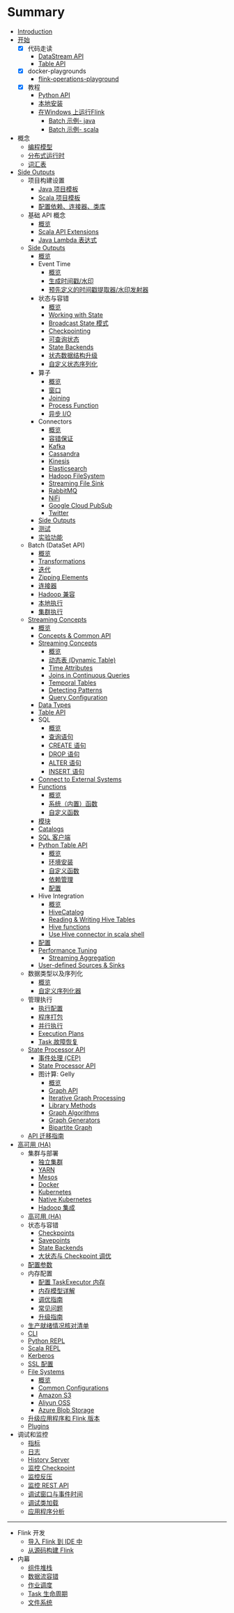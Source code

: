 # Summary

* [Introduction](README.md)
* [开始](docs/getting-started/getting-started.md)
    * [x] 代码走读
        * [DataStream API](docs/getting-started/walkthroughs/datastream_api.md)
        * [Table API](docs/getting-started/walkthroughs/table_api.md)
    * [x] docker-playgrounds
        * [flink-operations-playground](docs/getting-started/docker-playgrounds/flink-operations-playground.md)
    * [x] 教程
        * [Python API](docs/getting-started/tutorials/python_table_api.md)
        * [本地安装](docs/getting-started/tutorials/local_setup.md)
        * [在Windows 上运行Flink](docs/getting-started/tutorials/flink_on_windows.md)
            * [Batch 示例- java](docs/dev/batch/examples-java.md)
            * [Batch 示例- scala](docs/dev/batch/examples-scala.md)
* 概念
    * [编程模型](docs/concepts/programming-model.md)
    * [分布式运行时](docs/concepts/runtime.md)
    * [词汇表](docs/concepts/glossary.md)
* [Side Outputs](docs/dev/stream/side_output.md)
    * 项目构建设置
        * [Java 项目模板](docs/dev/projectsetup/java_api_quickstart.md)
        * [Scala 项目模板](docs/dev/projectsetup/scala_api_quickstart.md)
        * [配置依赖、连接器、类库](docs/dev/projectsetup/dependencies.md)
    * 基础 API 概念
        * [概览](docs/dev/api_concepts.md)
        * [Scala API Extensions](docs/dev/scala_api_extensions.md)
        * [Java Lambda 表达式](docs/dev/java_lambdas.md)
    * [Side Outputs](docs/dev/stream/side_output.md)
        * [概览](docs/dev/datastream_api.md)
        * Event Time
            * [概览](docs/dev/event_time.md)
            * [生成时间戳/水印](docs/dev/event_timestamps_watermarks.md)
            * [预先定义的时间戳提取器/水印发射器](docs/dev/event_timestamp_extractors.md)
        * 状态与容错
            * [概览](docs/dev/stream/state/index.md)
            * [Working with State](docs/dev/stream/state/state.md)
            * [Broadcast State 模式](docs/dev/stream/state/broadcast_state.md)
            * [Checkpointing](docs/dev/stream/state/checkpointing.md)
            * [可查询状态](docs/dev/stream/state/queryable_state.md)
            * [State Backends](docs/dev/stream/state/state_backends.md)
            * [状态数据结构升级](docs/dev/stream/state/schema_evolution.md)
            * [自定义状态序列化](docs/dev/stream/state/custom_serialization.md)
        * 算子
            * [概览](docs/dev/stream/operators/operators.md)
            * [窗口](docs/dev/stream/operators/windows.md)
            * [Joining](docs/dev/stream/operators/joining.md)
            * [Process Function](docs/dev/stream/operators/process_function.md)
            * [异步 I/O](docs/dev/stream/operators/asyncio.md)
        * Connectors
            * [概览](docs/dev/connectors/connectors.md)
            * [容错保证](docs/dev/connectors/guarantees.md)
            * [Kafka](docs/dev/connectors/kafka.md)
            * [Cassandra](docs/dev/connectors/cassandra.md)
            * [Kinesis](docs/dev/connectors/kinesis.md)
            * [Elasticsearch](docs/dev/connectors/elasticsearch.md)
            * [Hadoop FileSystem](docs/dev/connectors/filesystem_sink.md)
            * [Streaming File Sink](docs/dev/connectors/streamfile_sink.md)
            * [RabbitMQ](docs/dev/connectors/rabbitmq.md)
            * [NiFi](docs/dev/connectors/nifi.md)
            * [Google Cloud PubSub](docs/dev/connectors/pubsub.md)
            * [Twitter](docs/dev/connectors/twitter.md)
        * [Side Outputs](docs/dev/stream/side_output.md)
        * [测试](docs/dev/stream/testing.md)
        * [实验功能](docs/dev/stream/experimental.md)
    * Batch (DataSet API)
        * [概览](docs/dev/batch/index.md)
        * [Transformations](docs/dev/batch/dataset_transformations.md)
        * [迭代](docs/dev/batch/iterations.md)
        * [Zipping Elements](docs/dev/batch/zip_elements_guide.md)
        * [连接器](docs/dev/batch/connectors.md)
        * [Hadoop 兼容](docs/dev/batch/hadoop_compatibility.md)
        * [本地执行](docs/dev/local_execution.md)
        * [集群执行](docs/dev/cluster_execution.md)
    * [Streaming Concepts](docs/dev/stream/state/state.md#collapse-86)
        * [概览](docs/dev/table/index.zh.md)
        * [Concepts & Common API](docs/dev/table/common.md)
        * [Streaming Concepts](docs/dev/stream/state/state.md#collapse-86)
            * [概览](docs/dev/table/streaming/index.zh.md)
            * [动态表 (Dynamic Table)](docs/dev/table/streaming/dynamic_tables.md)
            * [Time Attributes](docs/dev/table/streaming/time_attributes.md)
            * [Joins in Continuous Queries](docs/dev/table/streaming/joins.md)
            * [Temporal Tables](docs/dev/table/streaming/temporal_tables.md)
            * [Detecting Patterns](docs/dev/table/streaming/match_recognize.md)
            * [Query Configuration](docs/dev/table/streaming/query_configuration.md)
        * [Data Types](docs/dev/table/types.md)
        * [Table API](docs/dev/table/tableApi.md)
        * SQL
            * [概览](docs/dev/table/sql/index.md)
            * [查询语句](docs/dev/table/sql/queries.md)
            * [CREATE 语句](docs/dev/table/sql/create.md)
            * [DROP 语句](docs/dev/table/sql/drop.md)
            * [ALTER 语句](docs/dev/table/sql/alter.md)
            * [INSERT 语句](docs/dev/table/sql/insert.md)
        * [Connect to External Systems](docs/dev/table/connect.md)
        * [Functions](docs/dev/stream/state/state.md#collapse-104)
            * [概览](docs/dev/table/functions/index.zh.md)
            * [系统（内置）函数](docs/dev/table/functions/systemFunctions.md)
            * [自定义函数](docs/dev/table/functions/udfs.md)
        * [模块](docs/dev/table/modules.md)
        * [Catalogs](docs/dev/table/catalogs.md)
        * [SQL 客户端](docs/dev/table/sqlClient.md)
        * [Python Table API](docs/dev/stream/state/state.md#collapse-111)
            * [概览](docs/dev/table/python/index.zh.md)
            * [环境安装](docs/dev/table/python/installation.md)
            * [自定义函数](docs/dev/table/python/python_udfs.md)
            * [依赖管理](docs/dev/table/python/dependency_management.md)
            * [配置](docs/dev/table/python/python_config.md)
        * Hive Integration
            * [概览](docs/dev/table/hive/index.zh.md)
            * [HiveCatalog](docs/dev/table/hive/hive_catalog.md)
            * [Reading & Writing Hive Tables](docs/dev/table/hive/read_write_hive.md)
            * [Hive functions](docs/dev/table/hive/hive_functions.md)
            * [Use Hive connector in scala shell](docs/dev/table/hive/scala_shell_hive.md)
        * [配置](docs/dev/table/config.md)
        * [Performance Tuning](docs/dev/stream/state/state.md#collapse-124)
            * [Streaming Aggregation](docs/dev/table/tuning/streaming_aggregation_optimization.md)
        * [User-defined Sources & Sinks](docs/dev/table/sourceSinks.md)
    * 数据类型以及序列化
        * [概览](docs/dev/types_serialization.md)
        * [自定义序列化器](docs/dev/custom_serializers.md)
    * 管理执行
        * [执行配置](docs/dev/execution_configuration.md)
        * [程序打包](docs/dev/packaging.md)
        * [并行执行](docs/dev/parallel.md)
        * [Execution Plans](docs/dev/execution_plans.md)
        * [Task 故障恢复](docs/dev/task_failure_recovery.md)
    * [State Processor API](docs/dev/libs/state_processor_api.md)
        * [事件处理 (CEP)](docs/dev/libs/cep.md)
        * [State Processor API](docs/dev/libs/state_processor_api.md)
        * 图计算: Gelly
            * [概览](docs/dev/libs/gelly/index.zh.md)
            * [Graph API](docs/dev/libs/gelly/graph_api.md)
            * [Iterative Graph Processing](docs/dev/libs/gelly/iterative_graph_processing.md)
            * [Library Methods](docs/dev/libs/gelly/library_methods.md)
            * [Graph Algorithms](docs/dev/libs/gelly/graph_algorithms.md)
            * [Graph Generators](docs/dev/libs/gelly/graph_generators.md)
            * [Bipartite Graph](docs/dev/libs/gelly/bipartite_graph.md)
    * [API 迁移指南](docs/dev/migration.md)
* [高可用 (HA)](docs/ops/jobmanager_high_availability.md)
    * 集群与部署
        * [独立集群](docs/ops/deployment/cluster_setup.md)
        * [YARN](docs/ops/deployment/yarn_setup.md)
        * [Mesos](docs/ops/deployment/mesos.md)
        * [Docker](docs/ops/deployment/docker.md)
        * [Kubernetes](docs/ops/deployment/kubernetes.md)
        * [Native Kubernetes](docs/ops/deployment/native_kubernetes.md)
        * [Hadoop 集成](docs/ops/deployment/hadoop.md)
    * [高可用 (HA)](docs/ops/jobmanager_high_availability.md)
    * 状态与容错
        * [Checkpoints](docs/ops/state/checkpoints.md)
        * [Savepoints](docs/ops/state/savepoints.md)
        * [State Backends](docs/ops/state/state_backends.md)
        * [大状态与 Checkpoint 调优](docs/ops/state/large_state_tuning.md)
    * [配置参数](docs/ops/config.md)
    * 内存配置
        * [配置 TaskExecutor 内存](docs/ops/memory/mem_setup.md)
        * [内存模型详解](docs/ops/memory/mem_detail.md)
        * [调优指南](docs/ops/memory/mem_tuning.md)
        * [常见问题](docs/ops/memory/mem_trouble.md)
        * [升级指南](docs/ops/memory/mem_migration.md)
    * [生产就绪情况核对清单](docs/ops/production_ready.md)
    * [CLI](docs/ops/cli.md)
    * [Python REPL](docs/ops/python_shell.md)
    * [Scala REPL](docs/ops/scala_shell.md)
    * [Kerberos](docs/ops/security-kerberos.md)
    * [SSL 配置](docs/ops/security-ssl.md)
    * [File Systems](docs/dev/stream/state/state.md#collapse-184)
        * [概览](docs/ops/filesystems/index.zh.md)
        * [Common Configurations](docs/ops/filesystems/common.md)
        * [Amazon S3](docs/ops/filesystems/s3.md)
        * [Aliyun OSS](docs/ops/filesystems/oss.md)
        * [Azure Blob Storage](docs/ops/filesystems/azure.md)
    * [升级应用程序和 Flink 版本](docs/ops/upgrading.md)
    * [Plugins](docs/ops/plugins.md)
* 调试和监控
    * [指标](docs/monitoring/metrics.md)
    * [日志](docs/monitoring/logging.md)
    * [History Server](docs/monitoring/historyserver.md)
    * [监控 Checkpoint](docs/monitoring/checkpoint_monitoring.md)
    * [监控反压](docs/monitoring/back_pressure.md)
    * [监控 REST API](docs/monitoring/rest_api.md)
    * [调试窗口与事件时间](docs/monitoring/debugging_event_time.md)
    * [调试类加载](docs/monitoring/debugging_classloading.md)
    * [应用程序分析](docs/monitoring/application_profiling.md)

-----
* Flink 开发
    * [导入 Flink 到 IDE 中](docs/flinkDev/ide_setup.md)
    * [从源码构建 Flink](docs/flinkDev/building.md)
* 内幕
    * [组件堆栈](docs/internals/components.md)
    * [数据流容错](docs/internals/stream_checkpointing.md)
    * [作业调度](docs/internals/job_scheduling.md)
    * [Task 生命周期](docs/internals/task_lifecycle.md)
    * [文件系统](docs/internals/filesystems.md)


